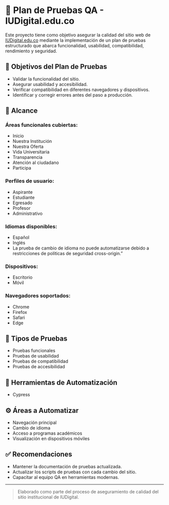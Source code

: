 # 🧪 Plan de Pruebas QA - IUDigital.edu.co

Este proyecto tiene como objetivo asegurar la calidad del sitio web de [IUDigital.edu.co](https://www.iudigital.edu.co) mediante la implementación de un plan de pruebas estructurado que abarca funcionalidad, usabilidad, compatibilidad, rendimiento y seguridad.

## 🎯 Objetivos del Plan de Pruebas

- Validar la funcionalidad del sitio.
- Asegurar usabilidad y accesibilidad.
- Verificar compatibilidad en diferentes navegadores y dispositivos.
- Identificar y corregir errores antes del paso a producción.

## 📌 Alcance

### Áreas funcionales cubiertas:
- Inicio
- Nuestra Institución
- Nuestra Oferta
- Vida Universitaria
- Transparencia
- Atención al ciudadano
- Participa

### Perfiles de usuario:
- Aspirante
- Estudiante
- Egresado
- Profesor
- Administrativo

### Idiomas disponibles:
- Español
- Inglés
- La prueba de cambio de idioma no puede automatizarse debido a restricciones de políticas de seguridad cross-origin.”

### Dispositivos:
- Escritorio
- Móvil

### Navegadores soportados:
- Chrome
- Firefox
- Safari
- Edge

## 🧪 Tipos de Pruebas

- Pruebas funcionales
- Pruebas de usabilidad
- Pruebas de compatibilidad
- Pruebas de accesibilidad

## 🤖 Herramientas de Automatización

- Cypress

## ⚙️ Áreas a Automatizar

- Navegación principal
- Cambio de idioma
- Acceso a programas académicos
- Visualización en dispositivos móviles

## ✅ Recomendaciones

- Mantener la documentación de pruebas actualizada.
- Actualizar los scripts de pruebas con cada cambio del sitio.
- Capacitar al equipo QA en herramientas modernas.

---

> Elaborado como parte del proceso de aseguramiento de calidad del sitio institucional de IUDigital.
